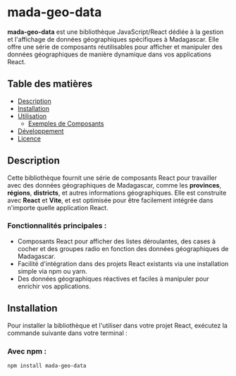 # mada-geo-data

**mada-geo-data** est une bibliothèque JavaScript/React dédiée à la gestion et l'affichage de données géographiques spécifiques à Madagascar. Elle offre une série de composants réutilisables pour afficher et manipuler des données géographiques de manière dynamique dans vos applications React.

## Table des matières
- [Description](#description)
- [Installation](#installation)
- [Utilisation](#utilisation)
  - [Exemples de Composants](#exemples-de-composants)
- [Développement](#développement)
- [Licence](#licence)

## Description

Cette bibliothèque fournit une série de composants React pour travailler avec des données géographiques de Madagascar, comme les **provinces**, **régions**, **districts**, et autres informations géographiques. Elle est construite avec **React** et **Vite**, et est optimisée pour être facilement intégrée dans n'importe quelle application React.

### Fonctionnalités principales :
- Composants React pour afficher des listes déroulantes, des cases à cocher et des groupes radio en fonction des données géographiques de Madagascar.
- Facilité d'intégration dans des projets React existants via une installation simple via npm ou yarn.
- Des données géographiques réactives et faciles à manipuler pour enrichir vos applications.

## Installation

Pour installer la bibliothèque et l'utiliser dans votre projet React, exécutez la commande suivante dans votre terminal :

### Avec npm :
```bash
npm install mada-geo-data
